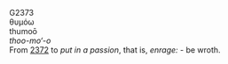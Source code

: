 <body>
  <p>G2373<br>  θυμόω  <br> thumoō  <br><i>thoo-mo‘-o </i><br>From <a href="g2372.htm">2372</a>  to <i>put</i> <i>in</i> <i>a</i> <i>passion</i>, that is, <i>enrage:</i> - be wroth.<br></p>
 </body>